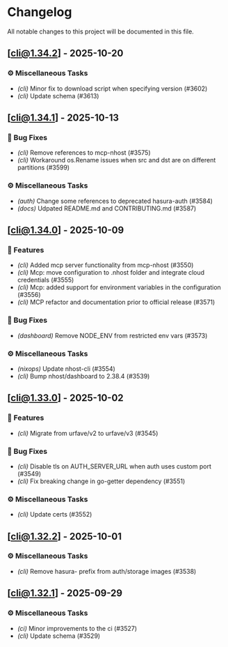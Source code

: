 # Changelog

All notable changes to this project will be documented in this file.

## [cli@1.34.2] - 2025-10-20

### ⚙️ Miscellaneous Tasks

- *(cli)* Minor fix to download script when specifying version (#3602)
- *(cli)* Update schema (#3613)

## [cli@1.34.1] - 2025-10-13

### 🐛 Bug Fixes

- *(cli)* Remove references to mcp-nhost (#3575)
- *(cli)* Workaround os.Rename issues when src and dst are on different partitions (#3599)


### ⚙️ Miscellaneous Tasks

- *(auth)* Change some references to deprecated hasura-auth (#3584)
- *(docs)* Udpated README.md and CONTRIBUTING.md (#3587)

## [cli@1.34.0] - 2025-10-09

### 🚀 Features

- *(cli)* Added mcp server functionality from mcp-nhost (#3550)
- *(cli)* Mcp: move configuration to .nhost folder and integrate cloud credentials (#3555)
- *(cli)* Mcp: added support for environment variables in the configuration (#3556)
- *(cli)* MCP refactor and documentation prior to official release (#3571)


### 🐛 Bug Fixes

- *(dashboard)* Remove NODE_ENV from restricted env vars (#3573)


### ⚙️ Miscellaneous Tasks

- *(nixops)* Update nhost-cli (#3554)
- *(cli)* Bump nhost/dashboard to 2.38.4 (#3539)

## [cli@1.33.0] - 2025-10-02

### 🚀 Features

- *(cli)* Migrate from urfave/v2 to urfave/v3 (#3545)


### 🐛 Bug Fixes

- *(cli)* Disable tls on AUTH_SERVER_URL when auth uses custom port (#3549)
- *(cli)* Fix breaking change in go-getter dependency (#3551)


### ⚙️ Miscellaneous Tasks

- *(cli)* Update certs (#3552)

## [cli@1.32.2] - 2025-10-01

### ⚙️ Miscellaneous Tasks

- *(cli)* Remove hasura- prefix from auth/storage images (#3538)

## [cli@1.32.1] - 2025-09-29

### ⚙️ Miscellaneous Tasks

- *(ci)* Minor improvements to the ci (#3527)
- *(cli)* Update schema (#3529)

